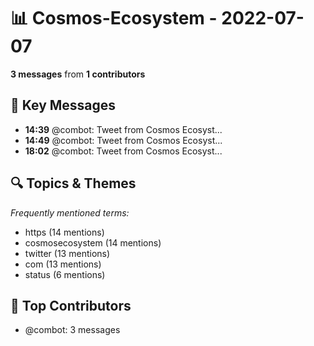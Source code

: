 # 📊 Cosmos-Ecosystem - 2022-07-07
**3 messages** from **1 contributors**

## 💬 Key Messages
- **14:39** @combot: [‌‌‌‌‎⁠](https://twitter.com/CosmosEcosystem/status/1545054938107035655)Tweet from Cosmos Ecosyst...
- **14:49** @combot: [‌‌‌‌‎⁠](https://twitter.com/CosmosEcosystem/status/1545057282085400578)Tweet from Cosmos Ecosyst...
- **18:02** @combot: [‌‌‌‌‎⁠](https://twitter.com/CosmosEcosystem/status/1545105910435037185)Tweet from Cosmos Ecosyst...

## 🔍 Topics & Themes
*Frequently mentioned terms:*
- https (14 mentions)
- cosmosecosystem (14 mentions)
- twitter (13 mentions)
- com (13 mentions)
- status (6 mentions)

## 👥 Top Contributors
- @combot: 3 messages